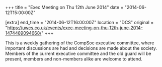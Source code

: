 +++
title = "Exec Meeting on Thu 12th June 2014"
date = "2014-06-12T15:00:00Z"

[extra]
end_time = "2014-06-12T16:00:00Z"
location = "DCS"
original = "https://uwcs.co.uk/events/exec-meeting-on-thu-12th-june-2014-1474489094668/"
+++

This is a weekly gathering of the CompSoc executive committee, where important discussions are had and decisions are made about the society. Members of the current executive committee and the old guard will be present, members and non-members alike are welcome to attend.

